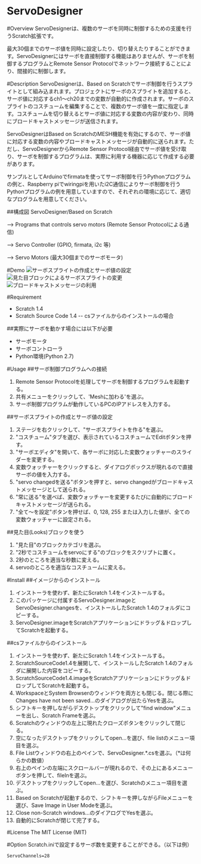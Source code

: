 ServoDesigner
====

#Overview
ServoDesignerは、複数のサーボを同時に制御するための支援を行うScratch拡張です。

最大30個までのサーボ値を同時に設定したり、切り替えたりすることができます。ServoDesignerにはサーボを直接制御する機能はありませんが、サーボを制御するプログラムとRemote Sensor Protocolでネットワーク接続することにより、間接的に制御します。

#Description
ServoDesignerは、Based on Scratchでサーボ制御を行うスプライトとして組み込まれます。プロジェクトにサーボのスプライトを追加すると、サーボ値に対応するch1〜ch20までの変数が自動的に作成されます。サーボのスプライトのコスチュームを編集することで、複数のサーボ値を一度に指定します。コスチュームを切り替えるとサーボ値に対応する変数の内容が変わり、同時にブロードキャストメッセージが送信されます。

ServoDesignerはBased on ScratchのMESH機能を有効にするので、サーボ値に対応する変数の内容やブロードキャストメッセージが自動的に送られます。ただし、ServoDesignerからRemote Sensor Protocol経由でサーボ値を受け取り、サーボを制御するプログラムは、実際に利用する機器に応じて作成する必要があります。

サンプルとしてArduinoでfirmataを使ってサーボ制御を行うPythonプログラムの例と、Raspberry piでwiringpiを用いたi2C通信によりサーボ制御を行うPythonプログラムの例を用意していますので、それぞれの環境に応じて、適切なプログラムを用意してください。

##構成図
ServoDesigner/Based on Scratch

--> Programs that controls servo motors (Remote Sensor Protocolによる通信)

--> Servo Controller (GPIO, firmata, i2c 等)

--> Servo Motors (最大30個までのサーボモータ)

#Demo
![サーボスプライトの作成とサーボ値の設定](https://raw.githubusercontent.com/wiki/EiichiroIto/ServoDesigner/images/sd1.gif)
![見た目ブロックによるサーボスプライトの変更](https://raw.githubusercontent.com/wiki/EiichiroIto/ServoDesigner/images/sd2.gif)
![ブロードキャストメッセージの利用](https://raw.githubusercontent.com/wiki/EiichiroIto/ServoDesigner/images/sd3.gif)

#Requirement
* Scratch 1.4
* Scratch Source Code 1.4 -- csファイルからのインストールの場合

##実際にサーボを動かす場合には以下が必要
* サーボモータ
* サーボコントローラ
* Python環境(Python 2.7)

#Usage
##サーボ制御プログラムへの接続
1. Remote Sensor Protocolを処理してサーボを制御するプログラムを起動する。
2. 共有メニューをクリックして、'Meshに加わる'を選ぶ。
3. サーボ制御プログラムが動作しているPCのIPアドレスを入力する。

##サーボスプライトの作成とサーボ値の設定
1. ステージを右クリックして、"サーボスプライトを作る"を選ぶ。
2. "コスチューム"タブを選び、表示されているコスチュームでEditボタンを押す。
3. "サーボエディタ"を開いて、各サーボに対応した変数ウォッチャーのスライダーを変更する。
4. 変数ウォッチャーをクリックすると、ダイアログボックスが現れるので直接サーボの値を入力する。
5. "servo changedを送る"ボタンを押すと、servo changedがブロードキャストメッセージとして送られる。
6. "常に送る"を選べば、変数ウォッチャーを変更するたびに自動的にブロードキャストメッセージが送られる。
7. "全て〜を設定"ボタンを押せば、0, 128, 255 または入力した値が、全ての変数ウォッチャーに設定される。

##見た目(Looks)ブロックを使う
1. "見た目"のブロックカテゴリを選ぶ。
2. "2秒でコスチュームをservoにする"のブロックをスクリプトに置く。
3. 2秒のところを適当な秒数に変える。
4. servoのところを適当なコスチュームに変える。

#Install
##イメージからのインストール
1. インストーラを使わず、新たにScratch 1.4をインストールする。
2. このパッケージに付属するServoDesigner.imageとServoDesigner.changesを、インストールしたScratch 1.4のフォルダにコピーする。
3. ServoDesigner.imageをScratchアプリケーションにドラッグ＆ドロップしてScratchを起動する。

##csファイルからのインストール
1. インストーラを使わず、新たにScratch 1.4をインストールする。
2. ScratchSourceCode1.4を展開して、インストールしたScratch 1.4のフォルダに展開した内容をコピーする。
3. ScratchSourceCode1.4.imageをScratchアプリケーションにドラッグ＆ドロップしてScratchを起動する。
4. WorkspaceとSystem Browserのウィンドウを両方とも閉じる。閉じる際にChanges have not been saved...のダイアログが出たらYesを選ぶ。
5. シフトキーを押しながらデスクトップをクリックして"find window"メニューを出し、Scratch Frameを選ぶ。
6. Scratchのウィンドウの左上に現れたクローズボタンをクリックして閉じる。
7. 空になったデスクトップをクリックしてopen...を選び、file listのメニュー項目を選ぶ。
8. File Listウィンドウの右上のペインで、ServoDesigner.*.csを選ぶ。（*は何らかの数値）
9. 右上のペインの左端にスクロールバーが現れるので、その上にあるメニューボタンを押して、fileInを選ぶ。
10. デスクトップをクリックしてopen...を選び、Scratchのメニュー項目を選ぶ。
11. Based on Scratchが起動するので、シフトキーを押しながらFileメニューを選び、Save Image in User Modeを選ぶ。
12. Close non-Scratch windows...のダイアログでYesを選ぶ。
13. 自動的にScratchが閉じて完了する。

#License
The MIT License (MIT)

#Option
Scratch.iniで設定するサーボ数を変更することができる。（以下は例）

`ServoChannels=28`


